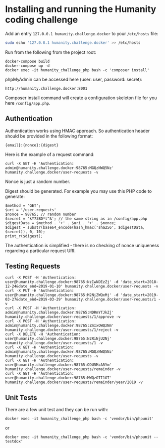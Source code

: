 # Installing and running the Humanity coding challenge

Add an entry `127.0.0.1 humanity.challenge.docker` to your `/etc/hosts` file:
```sh
sudo echo '127.0.0.1 humanity.challenge.docker' >> /etc/hosts
```
Run from the following from the project root:
```
docker-compose build
docker-compose up -d
docker exec -it humanity_challenge_php bash -c 'composer install'
```

phpMyAdmin can be accessed here (user: user, password: secret):
```
http://humanity.challenge.docker:8001
```

Composer install command will create a configuration skeleton file for you here `/config/app.php`.

## Authentication

Authentication works using HMAC approach. So authentication header should be provided in the following format:
```
{email}:{nonce}:{digest}
```

Here is the example of a request command:
```
curl -X GET -H 'Authentication: admin@humanity.challenge.docker:98765:MGQzNWQ5Nz' humanity.challenge.docker/user-requests -v
```

Nonce is just a random number.

Digest should be generated. For example you may use this PHP code to generate:
```
$method = 'GET';
$uri = '/user-requests'
$nonce = 98765; // random number
$secret = 'kY73BD*l^&'; // the same string as in /config/app.php
$digestData = $method . '+' . $uri . '+' . $nonce;
$digest = substr(base64_encode(hash_hmac('sha256', $digestData, $secret)), 0, 10);
print_r($digest);
```

The authentication is simplified - there is no checking of nonce uniqueness regarding a particular request URI.

## Testing Requests

```
curl -X POST -H 'Authentication: user@humanity.challenge.docker:98765:NzIwNDEzZj' -d 'date_start=2018-12-24&date_end=2019-01-10' humanity.challenge.docker/user-requests -v
curl -X PUT -H 'Authentication: user@humanity.challenge.docker:98765:M2NiZWQxMj' -d 'date_start=2019-03-27&date_end=2019-03-29' humanity.challenge.docker/user-requests/1 -v
curl -X POST -H 'Authentication: admin@humanity.challenge.docker:98765:NDRmYTJkZj' humanity.challenge.docker/user-requests/1/approve -v
curl -X POST -H 'Authentication: admin@humanity.challenge.docker:98765:ZmIxOWQzNm' humanity.challenge.docker/user-requests/1/reject -v
curl -X DELETE -H 'Authentication: user@humanity.challenge.docker:98765:N2RiNjU2Nj' humanity.challenge.docker/user-requests/1 -v
curl -X GET -H 'Authentication: admin@humanity.challenge.docker:98765:MGQzNWQ5Nz' humanity.challenge.docker/user-requests -v
curl -X GET -H 'Authentication: user@humanity.challenge.docker:98765:ODU5MzA5Ym' humanity.challenge.docker/user-requests/remainder -v
curl -X GET -H 'Authentication: user@humanity.challenge.docker:98765:MWQzOTI1OT' humanity.challenge.docker/user-requests/remainder/year/2019 -v
```

## Unit Tests

There are a few unit test and they can be run with: 
```
docker exec -it humanity_challenge_php bash -c 'vendor/bin/phpunit'
```
or
```
docker exec -it humanity_challenge_php bash -c 'vendor/bin/phpunit --testdox'
```